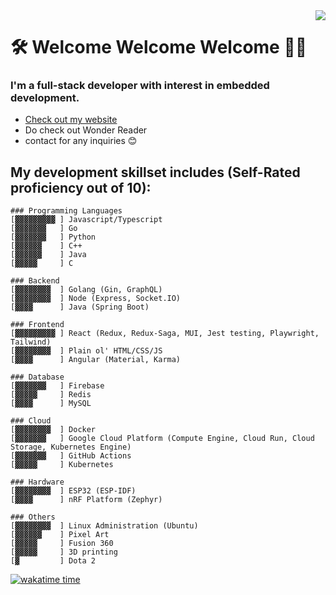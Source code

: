 <!--
**nakamarusun/nakamarusun** is a ✨ _special_ ✨ repository because its `README.md` (this file) appears on your GitHub profile.

Here are some ideas to get you started:

- 🔭 I’m currently working on ...
- 🌱 I’m currently learning ...
- 👯 I’m looking to collaborate on ...
- 🤔 I’m looking for help with ...
- 💬 Ask me about ...
- 📫 How to reach me: ...
- 😄 Pronouns: ...
- ⚡ Fun fact: ...
-->

<img align="right" src="https://media.tenor.com/jdwSuJtlxXkAAAAC/hurricane-irma.gif">

# 🛠 Welcome Welcome Welcome 👯‍♀️

### I'm a full-stack developer with interest in embedded development.
- [Check out my website](https://jasoncoding.com)
- Do check out Wonder Reader
- contact for any inquiries 😊



## My development skillset includes (Self-Rated proficiency out of 10):
```
### Programming Languages
[▓▓▓▓▓▓▓▓▓ ] Javascript/Typescript
[▓▓▓▓▓▓▓   ] Go
[▓▓▓▓▓▓▓   ] Python
[▓▓▓▓▓▓    ] C++
[▓▓▓▓▓▓    ] Java
[▓▓▓▓▓     ] C

### Backend
[▓▓▓▓▓▓▓▓  ] Golang (Gin, GraphQL)
[▓▓▓▓▓▓▓▓  ] Node (Express, Socket.IO)
[▓▓▓▓      ] Java (Spring Boot)

### Frontend
[▓▓▓▓▓▓▓▓▓ ] React (Redux, Redux-Saga, MUI, Jest testing, Playwright, Tailwind)
[▓▓▓▓▓▓▓▓  ] Plain ol' HTML/CSS/JS
[▓▓▓▓      ] Angular (Material, Karma)

### Database
[▓▓▓▓▓▓▓   ] Firebase
[▓▓▓▓▓     ] Redis
[▓▓▓▓      ] MySQL

### Cloud
[▓▓▓▓▓▓▓▓  ] Docker
[▓▓▓▓▓▓▓   ] Google Cloud Platform (Compute Engine, Cloud Run, Cloud Storage, Kubernetes Engine)
[▓▓▓▓▓▓▓   ] GitHub Actions
[▓▓▓▓▓     ] Kubernetes

### Hardware
[▓▓▓▓▓▓▓▓  ] ESP32 (ESP-IDF)
[▓▓▓▓      ] nRF Platform (Zephyr)

### Others
[▓▓▓▓▓▓▓▓  ] Linux Administration (Ubuntu)
[▓▓▓▓▓▓    ] Pixel Art
[▓▓▓▓▓     ] Fusion 360
[▓▓▓▓▓     ] 3D printing
[▓         ] Dota 2
```
[![wakatime time](https://github-readme-stats.vercel.app/api/wakatime?username=nakamarusun&layout=compact&custom_title=wakatime+wakatime+wakatime)](https://github.com/anuraghazra/github-readme-stats)
